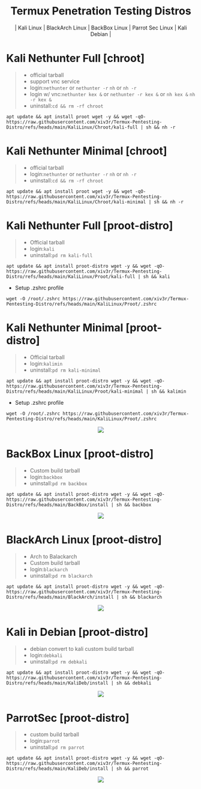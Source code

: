 <div align="center">
  
# Termux Penetration Testing Distros
| Kali Linux | BlackArch Linux | BackBox Linux | Parrot Sec Linux | Kali Debian |
</div>

# Kali Nethunter Full [chroot]
> - official tarball
> - support vnc service
> - login:`nethunter` or `nethunter -r` `nh` or `nh -r`
> - login w/ vnc:`nethunter kex &` or `nethunter -r kex &` or `nh kex &` `nh -r kex &`
> - uninstall:`cd && rm -rf chroot`
```
apt update && apt install proot wget -y && wget -qO- https://raw.githubusercontent.com/xiv3r/Termux-Pentesting-Distro/refs/heads/main/KaliLinux/Chroot/kali-full | sh && nh -r
```

# Kali Nethunter Minimal [chroot]
> - official tarball
> - login:`nethunter` or `nethunter -r` `nh` or `nh -r`
> - uninstall:`cd && rm -rf chroot`
```
apt update && apt install proot wget -y && wget -qO- https://raw.githubusercontent.com/xiv3r/Termux-Pentesting-Distro/refs/heads/main/KaliLinux/Chroot/kali-minimal | sh && nh -r
```

# Kali Nethunter Full [proot-distro]
> - Official tarball
> - login:`kali`
> - uninstall:`pd rm kali-full`
```
apt update && apt install proot-distro wget -y && wget -qO- https://raw.githubusercontent.com/xiv3r/Termux-Pentesting-Distro/refs/heads/main/KaliLinux/Proot/kali-full | sh && kali
```
- Setup .zshrc profile
```
wget -O /root/.zshrc https://raw.githubusercontent.com/xiv3r/Termux-Pentesting-Distro/refs/heads/main/KaliLinux/Proot/.zshrc
```

# Kali Nethunter Minimal [proot-distro]
> - Official tarball
> - login:`kalimin`
> - uninstall:`pd rm kali-minimal`
```
apt update && apt install proot-distro wget -y && wget -qO- https://raw.githubusercontent.com/xiv3r/Termux-Pentesting-Distro/refs/heads/main/KaliLinux/Proot/kali-minimal | sh && kalimin
```
- Setup .zshrc profile
```
wget -O /root/.zshrc https://raw.githubusercontent.com/xiv3r/Termux-Pentesting-Distro/refs/heads/main/KaliLinux/Proot/.zshrc
```
<div align="center">
<img src="https://github.com/xiv3r/Termux-Pentesting-Distro/blob/main/KaliLinux/Proot/kali-proot.png">
</div>

# BackBox Linux [proot-distro]
> - Custom build tarball
> - login:`backbox`
> - uninstall:`pd rm backbox`
```
apt update && apt install proot-distro wget -y && wget -qO- https://raw.githubusercontent.com/xiv3r/Termux-Pentesting-Distro/refs/heads/main/BackBox/install | sh && backbox
```
<div align="center">
<img src="https://github.com/xiv3r/Termux-Pentesting-Distro/blob/main/BackBox/backbox.png">
</div>

# BlackArch Linux [proot-distro]
> - Arch to Balackarch
> - Custom build tarball
> - login:`blackarch`
> - uninstall:`pd rm blackarch`
```
apt update && apt install proot-distro wget -y && wget -qO- https://raw.githubusercontent.com/xiv3r/Termux-Pentesting-Distro/refs/heads/main/BlackArch/install | sh && blackarch
```
<div align="center">
<img src="https://github.com/xiv3r/Termux-Pentesting-Distro/blob/main/BlackArch/blackarch.png">
</div>


# Kali in Debian [proot-distro]
> - debian convert to kali custom build tarball
> - login:`debkali`
> - uninstall:`pd rm debkali`
```
apt update && apt install proot-distro wget -y && wget -qO- https://raw.githubusercontent.com/xiv3r/Termux-Pentesting-Distro/refs/heads/main/KaliDeb/install | sh && debkali
```
<div align="center">
<img src="https://github.com/xiv3r/Termux-Pentesting-Distro/blob/main/KaliDeb/debkali.png">
</div>


# ParrotSec [proot-distro]
> - custom build tarball
> - login:`parrot`
> - uninstall:`pd rm parrot`
```
apt update && apt install proot-distro wget -y && wget -qO- https://raw.githubusercontent.com/xiv3r/Termux-Pentesting-Distro/refs/heads/main/KaliDeb/install | sh && parrot
```
<div align="center">
<img src="https://github.com/xiv3r/Termux-Pentesting-Distro/blob/main/ParrotSec/parrot.png">
</div>
